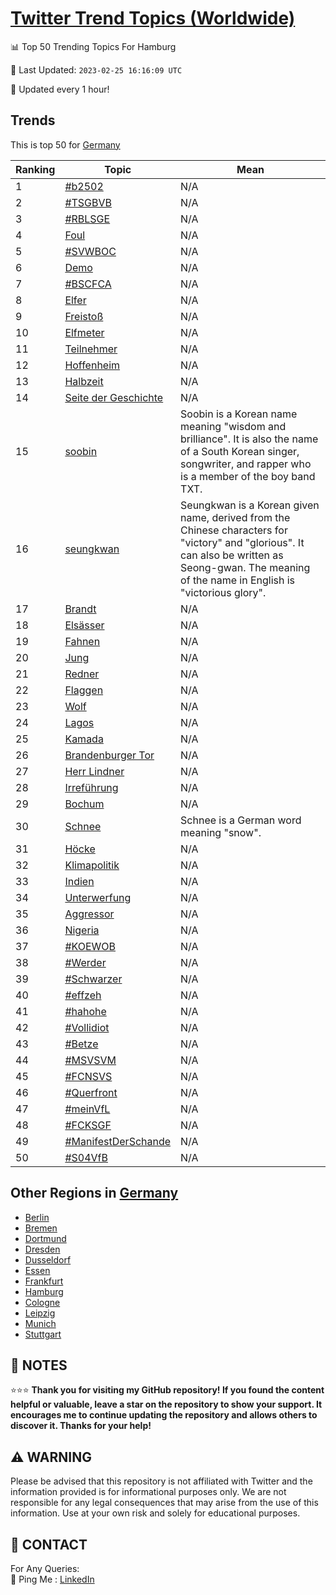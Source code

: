 [Twitter Trend Topics (Worldwide)](https://github.com/ErcinDedeoglu/Twitter-Trend-Topics)
==========


📊 Top 50 Trending Topics For Hamburg

📆 Last Updated: `2023-02-25 16:16:09 UTC`

🔧 Updated every 1 hour!


## Trends

This is top 50 for [Germany](</Germany>)

| Ranking | Topic | Mean |
| ------- | ------------ | ------------ |
| 1 | [#b2502](http://twitter.com/search?q=%23b2502) | N/A |
| 2 | [#TSGBVB](http://twitter.com/search?q=%23TSGBVB) | N/A |
| 3 | [#RBLSGE](http://twitter.com/search?q=%23RBLSGE) | N/A |
| 4 | [Foul](http://twitter.com/search?q=Foul) | N/A |
| 5 | [#SVWBOC](http://twitter.com/search?q=%23SVWBOC) | N/A |
| 6 | [Demo](http://twitter.com/search?q=Demo) | N/A |
| 7 | [#BSCFCA](http://twitter.com/search?q=%23BSCFCA) | N/A |
| 8 | [Elfer](http://twitter.com/search?q=Elfer) | N/A |
| 9 | [Freistoß](http://twitter.com/search?q=Freisto%c3%9f) | N/A |
| 10 | [Elfmeter](http://twitter.com/search?q=Elfmeter) | N/A |
| 11 | [Teilnehmer](http://twitter.com/search?q=Teilnehmer) | N/A |
| 12 | [Hoffenheim](http://twitter.com/search?q=Hoffenheim) | N/A |
| 13 | [Halbzeit](http://twitter.com/search?q=Halbzeit) | N/A |
| 14 | [Seite der Geschichte](http://twitter.com/search?q=Seite+der+Geschichte) | N/A |
| 15 | [soobin](http://twitter.com/search?q=soobin) | Soobin is a Korean name meaning "wisdom and brilliance". It is also the name of a South Korean singer, songwriter, and rapper who is a member of the boy band TXT. |
| 16 | [seungkwan](http://twitter.com/search?q=seungkwan) | Seungkwan is a Korean given name, derived from the Chinese characters for "victory" and "glorious". It can also be written as Seong-gwan. The meaning of the name in English is "victorious glory". |
| 17 | [Brandt](http://twitter.com/search?q=Brandt) | N/A |
| 18 | [Elsässer](http://twitter.com/search?q=Els%c3%a4sser) | N/A |
| 19 | [Fahnen](http://twitter.com/search?q=Fahnen) | N/A |
| 20 | [Jung](http://twitter.com/search?q=Jung) | N/A |
| 21 | [Redner](http://twitter.com/search?q=Redner) | N/A |
| 22 | [Flaggen](http://twitter.com/search?q=Flaggen) | N/A |
| 23 | [Wolf](http://twitter.com/search?q=Wolf) | N/A |
| 24 | [Lagos](http://twitter.com/search?q=Lagos) | N/A |
| 25 | [Kamada](http://twitter.com/search?q=Kamada) | N/A |
| 26 | [Brandenburger Tor](http://twitter.com/search?q=Brandenburger+Tor) | N/A |
| 27 | [Herr Lindner](http://twitter.com/search?q=Herr+Lindner) | N/A |
| 28 | [Irreführung](http://twitter.com/search?q=Irref%c3%bchrung) | N/A |
| 29 | [Bochum](http://twitter.com/search?q=Bochum) | N/A |
| 30 | [Schnee](http://twitter.com/search?q=Schnee) | Schnee is a German word meaning "snow". |
| 31 | [Höcke](http://twitter.com/search?q=H%c3%b6cke) | N/A |
| 32 | [Klimapolitik](http://twitter.com/search?q=Klimapolitik) | N/A |
| 33 | [Indien](http://twitter.com/search?q=Indien) | N/A |
| 34 | [Unterwerfung](http://twitter.com/search?q=Unterwerfung) | N/A |
| 35 | [Aggressor](http://twitter.com/search?q=Aggressor) | N/A |
| 36 | [Nigeria](http://twitter.com/search?q=Nigeria) | N/A |
| 37 | [#KOEWOB](http://twitter.com/search?q=%23KOEWOB) | N/A |
| 38 | [#Werder](http://twitter.com/search?q=%23Werder) | N/A |
| 39 | [#Schwarzer](http://twitter.com/search?q=%23Schwarzer) | N/A |
| 40 | [#effzeh](http://twitter.com/search?q=%23effzeh) | N/A |
| 41 | [#hahohe](http://twitter.com/search?q=%23hahohe) | N/A |
| 42 | [#Vollidiot](http://twitter.com/search?q=%23Vollidiot) | N/A |
| 43 | [#Betze](http://twitter.com/search?q=%23Betze) | N/A |
| 44 | [#MSVSVM](http://twitter.com/search?q=%23MSVSVM) | N/A |
| 45 | [#FCNSVS](http://twitter.com/search?q=%23FCNSVS) | N/A |
| 46 | [#Querfront](http://twitter.com/search?q=%23Querfront) | N/A |
| 47 | [#meinVfL](http://twitter.com/search?q=%23meinVfL) | N/A |
| 48 | [#FCKSGF](http://twitter.com/search?q=%23FCKSGF) | N/A |
| 49 | [#ManifestDerSchande](http://twitter.com/search?q=%23ManifestDerSchande) | N/A |
| 50 | [#S04VfB](http://twitter.com/search?q=%23S04VfB) | N/A |



## Other Regions in [Germany](</Germany>)

* [Berlin](</Germany/Berlin.md>)
* [Bremen](</Germany/Bremen.md>)
* [Dortmund](</Germany/Dortmund.md>)
* [Dresden](</Germany/Dresden.md>)
* [Dusseldorf](</Germany/Dusseldorf.md>)
* [Essen](</Germany/Essen.md>)
* [Frankfurt](</Germany/Frankfurt.md>)
* [Hamburg](</Germany/Hamburg.md>)
* [Cologne](</Germany/Cologne.md>)
* [Leipzig](</Germany/Leipzig.md>)
* [Munich](</Germany/Munich.md>)
* [Stuttgart](</Germany/Stuttgart.md>)



## 📝 NOTES

⭐⭐⭐ **Thank you for visiting my GitHub repository! If you found the content helpful or valuable, leave a star on the repository to show your support. It encourages me to continue updating the repository and allows others to discover it. Thanks for your help!**


## ⚠️ WARNING

Please be advised that this repository is not affiliated with Twitter and the information provided is for informational purposes only. We are not responsible for any legal consequences that may arise from the use of this information. Use at your own risk and solely for educational purposes.


## 📨 CONTACT

 For Any Queries:  
            🏓 Ping Me : [LinkedIn](https://www.linkedin.com/in/ercindedeoglu/)
